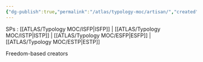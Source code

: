 ```yaml
---
{"dg-publish":true,"permalink":"/atlas/typology-moc/artisan/","created":"","updated":"2023-02-24T19:03:35.500+01:00"}
---
```



SPs : [[ATLAS/Typology MOC/ISFP\|ISFP]] | [[ATLAS/Typology MOC/ISTP\|ISTP]] | [[ATLAS/Typology MOC/ESFP\|ESFP]] | [[ATLAS/Typology MOC/ESTP\|ESTP]] 

Freedom-based creators